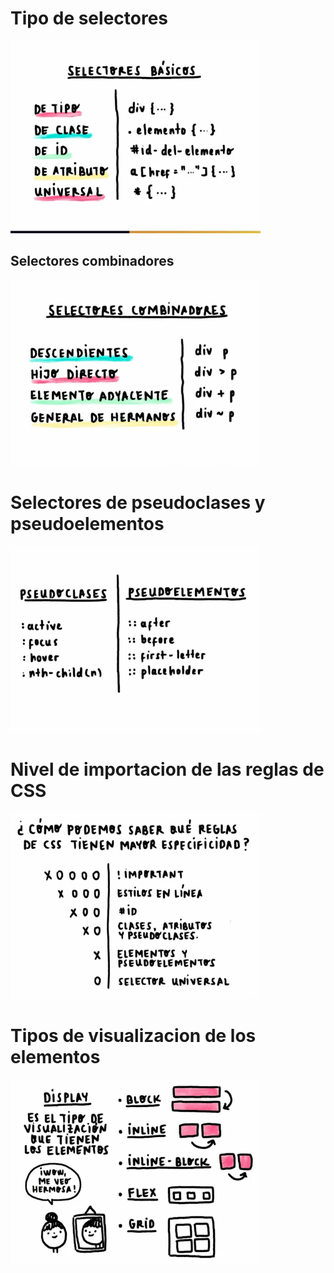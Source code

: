 <style>
    div[dir="auto"]{
        text-align: center;
    }
</style>
# Tipo de selectores

<div>
    <img src="/img/selectores.png" alt="Tipo de selectores" width="400px"/>
</div>

## Selectores combinadores

<div>
    <img src="/img/selectores-combinadores.png" alt="Selectores combinadores" width="400px"/>
</div>

# Selectores de pseudoclases y pseudoelementos

<div>
    <img src="/img/selectores-pseudoclases-pseudoelementos.png" alt="Selectores de pseudoclases y pseudoelementos" width="400px"/>
</div>

# Nivel de importacion de las reglas de CSS

<div>
    <img src="/img/importancia-reglas-css.png" alt="Nivel de importancia reglas CSS" width="400px"/>
</div>

# Tipos de visualizacion de los elementos

<div>
    <img src="/img/display.png" alt="Tipos de visualizacion de los elementos" width="400px"/>
</div>
